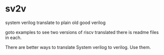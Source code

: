 # sv2v
system verilog translate to plain old good verilog


goto examples to see two versions of riscv translated 
there is readme files in each.

There are better ways to translate System verilog to verilog. Use them.

